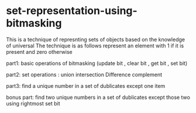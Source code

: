 # set-representation-using-bitmasking

This is a technique of represnting sets of objects based on the knowledge of universal 
The technique is as follows represent an element with 1 if it is present and zero otherwise

part1:
basic operations of bitmasking (update bit , clear bit , get bit , set bit)

part2:
set operations :
union
intersection
Difference 
complement

part3:
find a unique number in a set of dublicates except one item

bonus part:
find two unique numbers in a set of dublicates except those two using rightmost set bit
